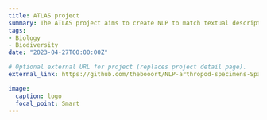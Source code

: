 ```yaml
---
title: ATLAS project
summary: The ATLAS project aims to create NLP to match textual description with arthropod species.
tags:
- Biology
- Biodiversity
date: "2023-04-27T00:00:00Z"

# Optional external URL for project (replaces project detail page).
external_link: https://github.com/thebooort/NLP-arthropod-specimens-Spanish

image:
  caption: logo
  focal_point: Smart
---
```


